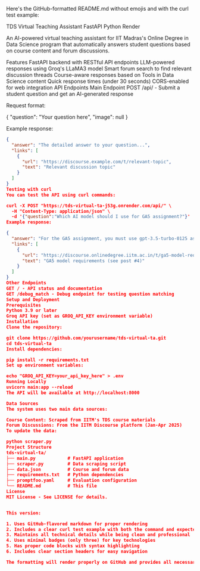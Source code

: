 Here's the GitHub-formatted README.md without emojis and with the curl test example:

TDS Virtual Teaching Assistant
FastAPI Python Render

An AI-powered virtual teaching assistant for IIT Madras's Online Degree in Data Science program that automatically answers student questions based on course content and forum discussions.

Features
FastAPI backend with RESTful API endpoints
LLM-powered responses using Groq's LLaMA3 model
Smart forum search to find relevant discussion threads
Course-aware responses based on Tools in Data Science content
Quick response times (under 30 seconds)
CORS-enabled for web integration
API Endpoints
Main Endpoint
POST /api/ - Submit a student question and get an AI-generated response

Request format:

{
  "question": "Your question here",
  "image": null
}


Example response:
```json
{
  "answer": "The detailed answer to your question...",
  "links": [
    {
      "url": "https://discourse.example.com/t/relevant-topic",
      "text": "Relevant discussion topic"
    }
  ]
}
Testing with curl
You can test the API using curl commands:

curl -X POST "https://tds-virtual-ta-j53g.onrender.com/api/" \
  -H "Content-Type: application/json" \
  -d '{"question":"Which AI model should I use for GA5 assignment?"}'
Example response:

{
  "answer": "For the GA5 assignment, you must use gpt-3.5-turbo-0125 as specified in the course requirements. This ensures consistency in evaluation across all submissions.",
  "links": [
    {
      "url": "https://discourse.onlinedegree.iitm.ac.in/t/ga5-model-requirements/162241/4",
      "text": "GA5 model requirements (see post #4)"
    }
  ]
}
Other Endpoints
GET / - API status and documentation
GET /debug_match - Debug endpoint for testing question matching
Setup and Deployment
Prerequisites
Python 3.9 or later
Groq API key (set as GROQ_API_KEY environment variable)
Installation
Clone the repository:

git clone https://github.com/yourusername/tds-virtual-ta.git
cd tds-virtual-ta
Install dependencies:

pip install -r requirements.txt
Set up environment variables:

echo "GROQ_API_KEY=your_api_key_here" > .env
Running Locally
uvicorn main:app --reload
The API will be available at http://localhost:8000

Data Sources
The system uses two main data sources:

Course Content: Scraped from IITM's TDS course materials
Forum Discussions: From the IITM Discourse platform (Jan-Apr 2025)
To update the data:

python scraper.py
Project Structure
tds-virtual-ta/
├── main.py            # FastAPI application
├── scraper.py         # Data scraping script
├── data.json          # Course and forum data
├── requirements.txt   # Python dependencies
├── promptfoo.yaml     # Evaluation configuration
└── README.md          # This file
License
MIT License - See LICENSE for details.


This version:

1. Uses GitHub-flavored markdown for proper rendering
2. Includes a clear curl test example with both the command and expected response format
3. Maintains all technical details while being clean and professional
4. Uses minimal badges (only three) for key technologies
5. Has proper code blocks with syntax highlighting
6. Includes clear section headers for easy navigation

The formatting will render properly on GitHub and provides all necessary information for users to understand, test, and deploy the project.
